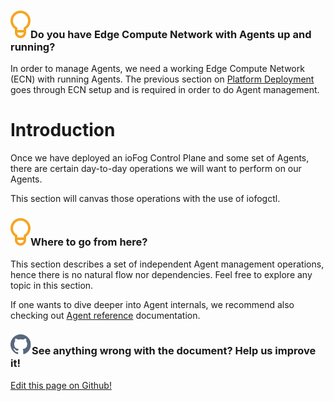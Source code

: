 <aside class="notifications tip">
  <h3><img src="/images/icos/ico-tip.svg" alt="">Do you have Edge Compute Network with Agents up and running?</h3>
  <p>In order to manage Agents, we need a working Edge Compute Network (ECN) with running Agents. The previous section on <a href="../platform-deployment/introduction.html">Platform Deployment</a> goes through ECN setup and is required in order to do Agent management.</p>
</aside>

# Introduction

Once we have deployed an ioFog Control Plane and some set of Agents, there are certain day-to-day operations we will want to perform on our Agents.

This section will canvas those operations with the use of iofogctl.

<aside class="notifications tip">
  <h3><img src="/images/icos/ico-tip.svg" alt="">Where to go from here?</h3>
  <p>This section describes a set of independent Agent management operations, hence there is no natural flow nor dependencies. Feel free to explore any topic in this section.</p>
  
  <p>If one wants to dive deeper into Agent internals, we recommend also checking out <a href="../reference-agent/overview.html">Agent reference</a> documentation.</p>
</aside>

<aside class="notifications contribute">
  <h3><img src="/images/icos/ico-github.svg" alt="">See anything wrong with the document? Help us improve it!</h3>
  <a href="https://github.com/eclipse-iofog/iofog.org/edit/develop/content/docs/2/agent-management/introduction.md"
    target="_blank">
    <p>Edit this page on Github!</p>
  </a>
</aside>
